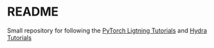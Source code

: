 # README

Small repository for following the [PyTorch Ligtning
Tutorials](https://www.pytorchlightning.ai/tutorials) and [Hydra
Tutorials](https://hydra.cc/docs/intro/)

